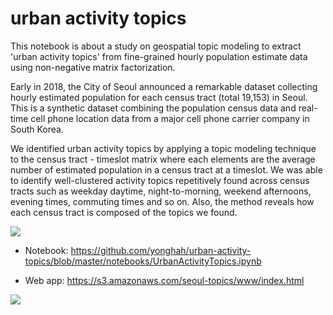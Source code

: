 urban activity topics
==============================

This notebook is about a study on geospatial topic modeling to extract 'urban activity topics' from fine-grained hourly population estimate data using non-negative matrix factorization.

Early in 2018, the City of Seoul announced a remarkable dataset collecting hourly estimated population for each census tract (total 19,153) in Seoul. This is a synthetic dataset combining the population census data and real-time cell phone location data from a major cell phone carrier company in South Korea.

We identified urban activity topics by applying a topic modeling technique to the census tract - timeslot matrix where each elements are the average number of estimated population in a census tract at a timeslot. We was able to identify well-clustered activity topics repetitively found across census tracts such as weekday daytime, night-to-morning, weekend afternoons, evening times, commuting times and so on. Also, the method reveals how each census tract is composed of the topics we found.


![](https://github.com/yonghah/urban-activity-topics/blob/master/reports/figures/topics.svg)

* Notebook:
https://github.com/yonghah/urban-activity-topics/blob/master/notebooks/UrbanActivityTopics.ipynb

* Web app:
https://s3.amazonaws.com/seoul-topics/www/index.html


![](https://github.com/yonghah/urban-activity-topics/blob/master/reports/figures/screentshot0.png)
